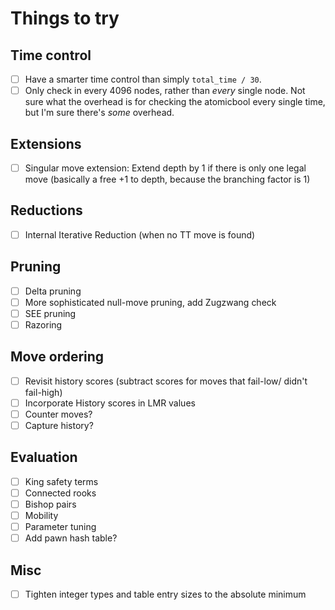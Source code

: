 # Things to try

## Time control
- [ ] Have a smarter time control than simply `total_time / 30`.
- [ ] Only check in every 4096 nodes, rather than _every_ single node. Not sure
      what the overhead is for checking the atomicbool every single time, but
      I'm sure there's _some_ overhead.

## Extensions
- [ ] Singular move extension: Extend depth by 1 if there is only one legal move
      (basically a free +1 to depth, because the branching factor is 1)

## Reductions
- [ ] Internal Iterative Reduction (when no TT move is found)

## Pruning
- [ ] Delta pruning
- [ ] More sophisticated null-move pruning, add Zugzwang check
- [ ] SEE pruning
- [ ] Razoring

## Move ordering
- [ ] Revisit history scores (subtract scores for moves that fail-low/ didn't fail-high)
- [ ] Incorporate History scores in LMR values
- [ ] Counter moves?
- [ ] Capture history?

## Evaluation
- [ ] King safety terms
- [ ] Connected rooks
- [ ] Bishop pairs
- [ ] Mobility
- [ ] Parameter tuning
- [ ] Add pawn hash table?

## Misc
- [ ] Tighten integer types and table entry sizes to the absolute minimum
